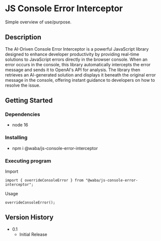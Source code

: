 # JS Console Error Interceptor

Simple overview of use/purpose.

## Description

The AI-Driven Console Error Interceptor is a powerful JavaScript library designed to enhance developer productivity by providing real-time solutions to JavaScript errors directly in the browser console. When an error occurs in the console, this library automatically intercepts the error message and sends it to OpenAI's API for analysis. The library then retrieves an AI-generated solution and displays it beneath the original error message in the console, offering instant guidance to developers on how to resolve the issue.

## Getting Started

### Dependencies

* node 16

### Installing

* npm i @waba/js-console-error-interceptor

### Executing program

Import
````
import { overrideConsoleError } from "@waba/js-console-error-interceptor";
````

Usage
````
overrideConsoleError();
````

## Version History

* 0.1
    * Initial Release
